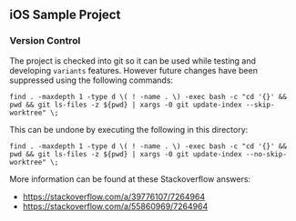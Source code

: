 ## iOS Sample Project

### Version Control

The project is checked into git so it can be used while testing and developing `variants` features. However future changes have been suppressed using the following commands:

```
find . -maxdepth 1 -type d \( ! -name . \) -exec bash -c "cd '{}' && pwd && git ls-files -z ${pwd} | xargs -0 git update-index --skip-worktree" \;
```

This can be undone by executing the following in this directory:

```
find . -maxdepth 1 -type d \( ! -name . \) -exec bash -c "cd '{}' && pwd && git ls-files -z ${pwd} | xargs -0 git update-index --no-skip-worktree" \;
```

More information can be found at these Stackoverflow answers:

* https://stackoverflow.com/a/39776107/7264964
* https://stackoverflow.com/a/55860969/7264964

